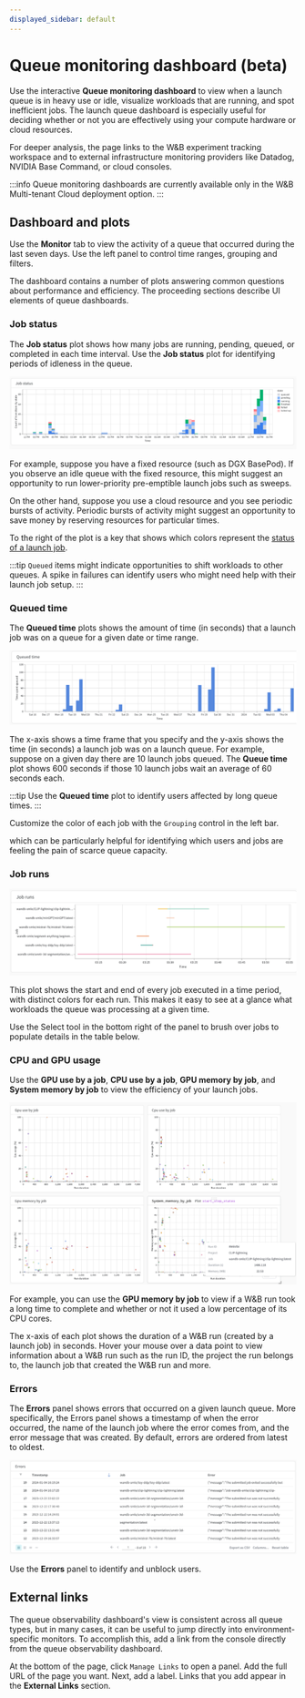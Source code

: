 ```yaml
---
displayed_sidebar: default
---
```


# Queue monitoring dashboard (beta)

Use the interactive **Queue monitoring dashboard** to view when a launch queue is in heavy use or idle, visualize workloads that are running, and spot inefficient jobs. The launch queue dashboard is especially useful for deciding whether or not you are effectively using your compute hardware or cloud resources.


For deeper analysis, the page links to the W&B experiment tracking workspace and to external infrastructure monitoring providers like Datadog, NVIDIA Base Command, or cloud consoles.

:::info
Queue monitoring dashboards are currently available only in the W&B Multi-tenant Cloud deployment option.
:::

## Dashboard and plots
Use the **Monitor** tab to view the activity of a queue that occurred during the last seven days. Use the left panel to control time ranges, grouping and filters.

The dashboard contains a number of plots answering common questions about performance and efficiency. The proceeding sections describe UI elements of queue dashboards.

### Job status
The **Job status** plot shows how many jobs are running, pending, queued, or completed in each time interval. Use the **Job status** plot for identifying periods of idleness in the queue. 

![](/images/launch/launch_obs_jobstatus.png)

For example, suppose you have a fixed resource (such as DGX BasePod). If you observe an idle queue with the fixed resource, this might suggest an opportunity to run lower-priority pre-emptible launch jobs such as sweeps.

On the other hand, suppose you use a cloud resource and you see periodic bursts of activity. Periodic bursts of activity might suggest an opportunity to save money by reserving resources for particular times.

To the right of the plot is a key that shows which colors represent the [status of a launch job](./launch-view-jobs.md#check-the-status-of-a-job).

:::tip
`Queued` items might indicate opportunities to shift workloads to other queues. A spike in failures can identify users who might need help with their launch job setup.
:::

<!-- Select a range to show more details in the plot below, or Zoom to filter the entire page. -->

### Queued time

The **Queued time** plots shows the amount of time (in seconds) that a launch job was on a queue for a given date or time range. 

![](/images/launch/launch_obs_queuedtime.png)

The x-axis shows a time frame that you specify and the y-axis shows the time (in seconds) a launch job was on a launch queue. For example, suppose on a given day there are 10 launch jobs queued. The **Queue time** plot shows 600 seconds if those 10 launch jobs wait an average of 60 seconds each.

:::tip
Use the **Queued time** plot to identify users affected by long queue times. 
:::

Customize the color of each job with the `Grouping` control in the left bar.

which can be particularly helpful for identifying which users and jobs are feeling the pain of scarce queue capacity.

### Job runs

![](/images/launch/launch_obs_jobruns2.png)


This plot shows the start and end of every job executed in a time period, with distinct colors for each run. This makes it easy to see at a glance what workloads the queue was processing at a given time.  

Use the Select tool in the bottom right of the panel to brush over jobs to populate details in the table below.



### CPU and GPU usage
Use the **GPU use by a job**, **CPU use by a job**, **GPU memory by job**, and **System memory by job** to view the efficiency of your launch jobs. 

![](/images/launch/launch_obs_gpu.png)


For example, you can use the **GPU memory by job** to view if a W&B run took a long time to complete and whether or not it used a low percentage of its CPU cores.

The x-axis of each plot shows the duration of a W&B run (created by a launch job) in seconds. Hover your mouse over a data point to view information about a W&B run such as the run ID, the project the run belongs to, the launch job that created the W&B run and more.

### Errors

The **Errors** panel shows errors that occurred on a given launch queue. More specifically, the Errors panel shows a timestamp of when the error occurred, the name of the launch job where the error comes from, and the error message that was created. By default, errors are ordered from latest to oldest. 

![](/images/launch/launch_obs_errors.png)

Use the **Errors** panel to identify and unblock users. 

## External links

The queue observability dashboard's view is consistent across all queue types, but in many cases, it can be useful to jump directly into environment-specific monitors. To accomplish this, add a link from the console directly from the queue observability dashboard.

At the bottom of the page, click `Manage Links` to open a panel. Add the full URL of the page you want. Next, add a label. Links that you add appear in the **External Links** section. 











